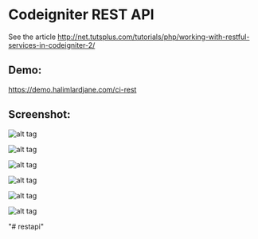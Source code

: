 # Codeigniter REST API #

See the article http://net.tutsplus.com/tutorials/php/working-with-restful-services-in-codeigniter-2/ 

## Demo: 
https://demo.halimlardjane.com/ci-rest


## Screenshot:

![alt tag](https://github.com/halimus/codeigniter-rest-api/blob/master/_mpd/images/1.JPG)

![alt tag](https://github.com/halimus/codeigniter-rest-api/blob/master/_mpd/images/2.JPG)

![alt tag](https://github.com/halimus/codeigniter-rest-api/blob/master/_mpd/images/3.JPG)

![alt tag](https://github.com/halimus/codeigniter-rest-api/blob/master/_mpd/images/4.JPG)

![alt tag](https://github.com/halimus/codeigniter-rest-api/blob/master/_mpd/images/5.JPG)

![alt tag](https://github.com/halimus/codeigniter-rest-api/blob/master/_mpd/images/6.JPG)

"# restapi" 
